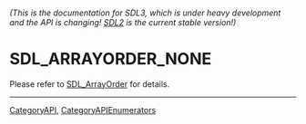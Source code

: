 ###### (This is the documentation for SDL3, which is under heavy development and the API is changing! [SDL2](https://wiki.libsdl.org/SDL2/) is the current stable version!)
# SDL_ARRAYORDER_NONE

Please refer to [SDL_ArrayOrder](SDL_ArrayOrder) for details.

----
[CategoryAPI](CategoryAPI), [CategoryAPIEnumerators](CategoryAPIEnumerators)

